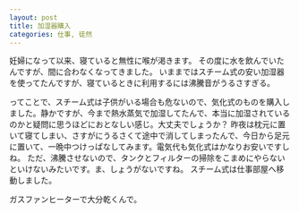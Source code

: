 ```yaml
---
layout: post
title: 加湿器購入
categories: 仕事, 徒然
---
```


妊婦になって以来、寝ていると無性に喉が渇きます。
その度に水を飲んでいたんですが、間に合わなくなってきました。
いままではスチーム式の安い加湿器を使ってたんですが、寝ているときに利用するには沸騰音がうるさすぎる。

ってことで、スチーム式は子供がいる場合も危ないので、気化式のものを購入しました。静かですが、今まで熱水蒸気で加湿してたんで、本当に加湿されているのかと疑問に思うほどにおとなしい感じ。大丈夫でしょうか？
昨夜は枕元に置いて寝てしまい、さすがにうるさくて途中で消してしまったんで、今日から足元に置いて、一晩中つけっぱなしてみます。電気代も気化式はかなりお安いですしね。
ただ、沸騰させないので、タンクとフィルターの掃除をこまめにやらないといけないみたいです。ま、しょうがないですね。
スチーム式は仕事部屋へ移動しました。

ガスファンヒーターで大分乾くんで。
